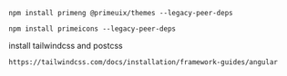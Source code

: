 
```shell
npm install primeng @primeuix/themes --legacy-peer-deps
```


```shell
npm install primeicons --legacy-peer-deps
```

install tailwindcss and postcss
```shell
https://tailwindcss.com/docs/installation/framework-guides/angular
```

